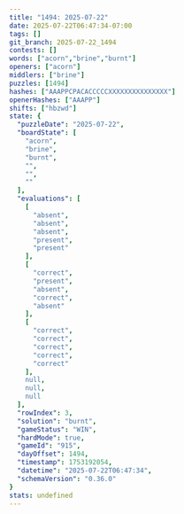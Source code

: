 ```yaml
---
title: "1494: 2025-07-22"
date: 2025-07-22T06:47:34-07:00
tags: []
git_branch: 2025-07-22_1494
contests: []
words: ["acorn","brine","burnt"]
openers: ["acorn"]
middlers: ["brine"]
puzzles: [1494]
hashes: ["AAAPPCPACACCCCCXXXXXXXXXXXXXXX"]
openerHashes: ["AAAPP"]
shifts: ["hbzwd"]
state: {
  "puzzleDate": "2025-07-22",
  "boardState": [
    "acorn",
    "brine",
    "burnt",
    "",
    "",
    ""
  ],
  "evaluations": [
    [
      "absent",
      "absent",
      "absent",
      "present",
      "present"
    ],
    [
      "correct",
      "present",
      "absent",
      "correct",
      "absent"
    ],
    [
      "correct",
      "correct",
      "correct",
      "correct",
      "correct"
    ],
    null,
    null,
    null
  ],
  "rowIndex": 3,
  "solution": "burnt",
  "gameStatus": "WIN",
  "hardMode": true,
  "gameId": "915",
  "dayOffset": 1494,
  "timestamp": 1753192054,
  "datetime": "2025-07-22T06:47:34",
  "schemaVersion": "0.36.0"
}
stats: undefined
---
```

<!-- more -->
